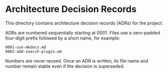 # Architecture Decision Records

This directory contains architecture decision records (ADRs) for the project.

ADRs are numbered sequentially starting at 0001. Files use a zero-padded
four-digit prefix followed by a short name, for example:

```
0001-use-mkdocs.md
0002-add-search-plugin.md
```

Numbers are never reused. Once an ADR is written, its file name and number
remain stable even if the decision is superseded.
